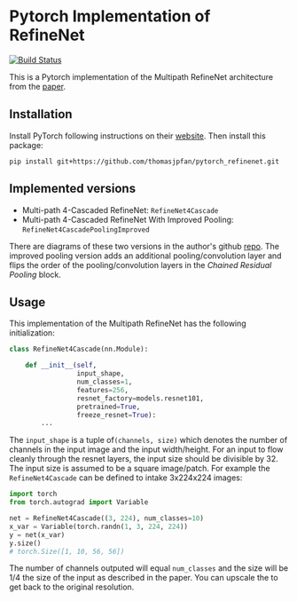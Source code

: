 # Pytorch Implementation of RefineNet

[![Build Status](https://travis-ci.org/thomasjpfan/pytorch_refinenet.svg?branch=master)](https://travis-ci.org/thomasjpfan/pytorch_refinenet)

This is a Pytorch implementation of the Multipath RefineNet architecture from the [paper](https://arxiv.org/abs/1611.06612).

## Installation

Install PyTorch following instructions on their [website](http://pytorch.org). Then install this package:

```
pip install git+https://github.com/thomasjpfan/pytorch_refinenet.git
```

## Implemented versions

- Multi-path 4-Cascaded RefineNet: `RefineNet4Cascade`
- Multi-path 4-Cascaded RefineNet With Improved Pooling: `RefineNet4CascadePoolingImproved`

There are diagrams of these two versions in the author's github [repo](https://github.com/guosheng/refinenet/tree/master/net_graphs). The improved pooling version adds an additional pooling/convolution layer and flips the order of the pooling/convolution layers in the *Chained Residual Pooling* block.

## Usage

This implementation of the Multipath RefineNet has the following initialization:

```python
class RefineNet4Cascade(nn.Module):

    def __init__(self,
                 input_shape,
                 num_classes=1,
                 features=256,
                 resnet_factory=models.resnet101,
                 pretrained=True,
                 freeze_resnet=True):
        ...
```
The `input_shape` is a tuple of`(channels, size)` which denotes the number of channels in the
input image and the input width/height. For an input to flow cleanly through the resnet layers, the input size should be divisible by 32. The input size is assumed to be a square image/patch. For
example the `RefineNet4Cascade` can be defined to intake 3x224x224 images:

```python
import torch
from torch.autograd import Variable

net = RefineNet4Cascade((3, 224), num_classes=10)
x_var = Variable(torch.randn(1, 3, 224, 224))
y = net(x_var)
y.size()
# torch.Size([1, 10, 56, 56])
```

The number of channels outputed will equal `num_classes` and the size will be 1/4 the size of the
input as described in the paper. You can upscale the to get back to the original resolution.
